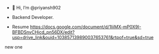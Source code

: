 - 👋 Hi, I’m @priyansh902

- Backend Developer.
- Resume https://docs.google.com/document/d/1liiMX-mP0X9I-BFBDSnvCHicd_pn56DX/edit?usp=drive_link&ouid=103857139890037653761&rtpof=true&sd=true

new one
<!---
priyansh902/priyansh902 is a ✨ special ✨ repository because its `README.md` (this file) appears on your GitHub profile.
You can click the Preview link to take a look at your changes.
--->
